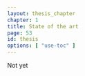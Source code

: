 ```yaml
---
layout: thesis_chapter
chapter: 1
title: State of the art
page: 53
id: thesis
options: [ "use-toc" ]
---
```


Not yet

